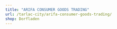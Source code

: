 ```yaml
---
title: "ARIFA CONSUMER GOODS TRADING"
url: /tarlac-city/arifa-consumer-goods-trading/
shop: Dorfladen
---
```

